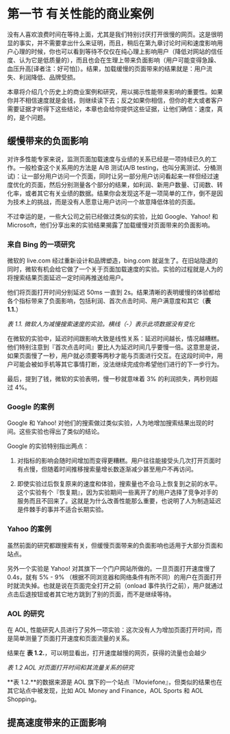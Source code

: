 # 第一节 有关性能的商业案例

没有人喜欢浪费时间在等待上面，尤其是我们特别讨厌打开很慢的网页。这是很明显的事实，并不需要拿出什么来证明，而且，稍后在第九章讨论时间和速度影响用户心理的时候，你也可以看到等待不仅仅在纯心理上影响用户（降低对网站的信任度、认为它是低质量的），而且也会在生理上带来负面影响（用户可能变得急躁、血压升高[译者注：好可怕]）。结果，加载缓慢的页面带来的结果就是：用户流失、利润降低、品牌受损。

本章将介绍几个历史上的商业案例和研究，用以揭示性能带来影响的重要性。如果你并不相信速度就是金钱，则继续读下去；反之如果你相信，但你的老大或者客户需要证据才听得下这些结论，本章也会给你提供这些证据，让他们确信：速度，真的，是个问题。

## 缓慢带来的负面影响

对许多性能专家来说，监测页面加载速度与业绩的关系已经是一项持续已久的工作。一般检查这个关系用的方法是 A/B 测试(A/B testing，也叫分离测试、分桶测试)：让一部分用户访问一个页面，同时让另一部分用户访问看起来一样但经过速度优化的页面，然后分别测量各个部分的结果，如利润、新用户数量、订阅数、转化率，或者其它有关业绩的数据。结果你会发现这不是一项简单的工作，倒不是因为技术上的挑战，而是没有人愿意让用户访问一个故意降低体验的页面。

不过幸运的是，一些大公司之前已经做过类似的实验，比如 Google、Yahoo! 和 Microsoft，他们分享出来的实验结果揭露了加载缓慢对页面带来的负面影响。

### 来自 Bing 的一项研究

微软的 live.com 经过重新设计和品牌塑造，bing.com 就诞生了。在旧站隐退的同时，微软有机会给它做了一个关于页面加载速度的实验。实验的过程就是人为的将搜索结果页面延迟一定时间再推送给用户。

他们将页面打开时间分别延迟 50ms 一直到 2s。结果清晰的表明缓慢的体验都给各个指标带来了负面影响，包括利润、首次点击时间、用户满意度和其它（**表 1.1.**）

*表 1.1. 微软人为减慢搜索速度的实验。横线（-）表示此项数据没有变化* 


在微软的实验中，延迟时间跟影响大致是线性关系：延迟时间越长，情况越糟糕。他们特别注意到『首次点击时间』要比人为延迟时间几乎要慢一倍。这意思是说，如果页面慢了一秒，用户就必须要等两秒才能与页面进行交互。在这段时间中，用户可能会被如手机等其它事情打断，没法继续完成你希望他们进行的下一步行为。

最后，提到了钱，微软的实验表明，慢一秒就意味着 3% 的利润损失，两秒则超过 4%。

### Google 的案例

Google 和 Yahoo! 对他们的搜索做过类似实验，人为地增加搜索结果出现的时间。这些实验也得出了类似的结论。

Google 的实验特别指出两点：

1. 对指标的影响会随时间增加而变得更糟糕。用户往往能接受头几次打开页面时有点慢，但随着时间推移搜索量增长数逐渐减少甚至用户不再访问。

2. 即使实验过后恢复原来的速度和体验，搜索量也不会马上恢复到之前的水平。这个实验有个『恢复期』，因为实验期间一些离开了的用户选择了竞争对手的服务而且不回来了。这就是为什么改善性能那么重要，也说明了人为制造延迟是件棘手的事并不适合长期实验。


### Yahoo 的案例

虽然前面的研究都跟搜索有关，但缓慢页面带来的负面影响也适用于大部分页面和站点。

另外一个实验是 Yahoo! 对其旗下一个门户网站所做的。一旦页面打开速度慢了 0.4s，就有 5% - 9% （根据不同浏览器和网络条件有所不同）的用户在页面打开时就流失掉。也就是说在页面完全打开之前（onload 事件执行之前），用户就通过点击后退按钮或者其它地方跳到了别的页面，而不是继续等待。


### AOL 的研究

在 AOL, 性能研究人员进行了另外一项实验：这次没有人为增加页面打开时间，而是简单测量了页面打开速度和页面流量的关系。

结果在 **表 1.2.**，可以明显看出，打开速度越慢的网页，获得的流量也会越少

*表 1.2 AOL 对页面打开时间和其流量关系的研究*

**表 1.2.**的数据来源是 AOL 旗下的一个站点『Moviefone』，但类似的结果也在其它站点中被发现，比如 AOL Money and Finance，AOL Sports 和 AOL Shopping。

## 提高速度带来的正面影响

